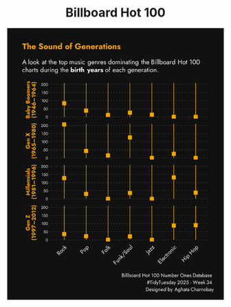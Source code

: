 <h1 align="center">Billboard Hot 100</h1>

<div align="center">
  <img src="plots/billboard_generation_genres.png" alt="My Plot" width="650" />
</div>
